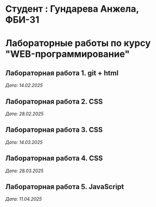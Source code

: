 # Студент : Гундарева Анжела, ФБИ-31

# Лабораторные работы по курсу "WEB-программирование"

## Лабораторная работа 1. git + html

*Дата: 14.02.2025*

## Лабораторная работа 2. CSS
*Дата: 28.02.2025*

## Лабораторная работа 3. CSS

*Дата: 14.03.2025*

## Лабораторная работа 4. CSS

*Дата: 28.03.2025*

 ## Лабораторная работа 5. JavaScript 
 *Дата: 11.04.2025*